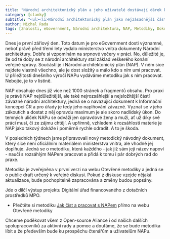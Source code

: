 ```yaml
---
title: "Národní architektonický plán a jeho uživatelé dostávají dárek k výročí - metodiku jak s NAPem pracovat"
category: [clanky]
subtitle: "<ul><li>Národní architektonický plán jako nejzásadnější část závazného rámce Informační koncepce vyšel 1.9.2018.<li>Od té doby výrazně narostl a dnes je z něj všeříkající ale poněkud složité bludiště.<li>Nová metodika Jak s ním pracovat dává návodné postupy a rady pro všechny uživatele NAPu.</ul>"
author: Michal Rada
tags: [Znalosti, eGovernment, Národní architektura, NAP, Metodiky, Dokumenty, Naše práce]
---
```


Dnes je první zářiový den. Toto datum je pro eGovernment dosti významné, neboť právě před třemi lety vydalo ministerstvo vnitra dokumenty Národní architektury. Dobře si vzpomínám na srpnové večery v práci. No, důležité je, že od té doby se z národní architektury stal základ veškerého konání veřejné správy. Součástí je i Národní architektonický plán (NAP). V něm sice najdete vlastně všechno, ale je dost složitý a málo kdo s ním umí pracovat. U příležitosti dnešního výročí NAPu vydáváme metodiku jak s ním pracovat. Nebojte, je to v listině.

NAP obsahuje dnes již více než 1000 stránek a fragmentů obsahu. Pro praxi je právě NAP nejdůležitější, ale také nejrozsáhlejší a nejsložitější částí závazné národní architektury, jedná se o navazující dokument k Informační koncepci ČR a pro úřady je tedy jeho naplňování závazné. Vyznat se v jeho zákoutích a dostat z něj opravdu maximum je ale skoro nadlidský úkon. Do temných uliček NAPu se odváží jen opravdové ženy a muži, ať už díky své práci musí, či ze zájmu chtějí. A upřímně, vzhledem k rozsáhlosti materie je NAP jako takový dokáže i poměrně rychle odradit. A to je škoda.

V posledních týdnech jsme připravovali nový metodický návodný dokument, který sice není oficiálním materiálem ministerstva vnitra, ale vhodně jej doplňuje. Jedná se o metodiku, která každého - jak již sám její název napoví - naučí s rozsáhlým NAPem pracovat a přidá k tomu i pár dobrých rad do praxe.

Metodika je zveřejněna v první verzi na webu Otevřené metodiky a jedná se o public draft určený k veřejné diskusi. Pokud z diskuse vzejde nějaká aktualizace, bude pochopitelně zapracována a změny budou popsány.

Jde o dílčí výstup projektu Digitální úřad financovaného z dotačních prostředků MPO.

- Přečtěte si metodiku [Jak číst a pracovat s NAPem](http://www.openczeg.cz//otevrene-metodiky/architektura/jak-na-nacr/NAP-jak-s-nim-pracovat/) přímo na webu Otevřené metodiky

Chceme poděkovat všem z Open-source Aliance i od našich dalších spolupracovníků za aktivní rady a pomoc a doufáme, že se bude metodika líbit a že především bude ku prospěchu čtenářům a uživatelům NAPu.